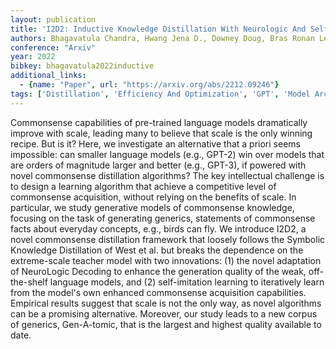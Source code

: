 ```yaml
---
layout: publication
title: 'I2D2: Inductive Knowledge Distillation With Neurologic And Self-imitation'
authors: Bhagavatula Chandra, Hwang Jena D., Downey Doug, Bras Ronan Le, Lu Ximing, Qin Lianhui, Sakaguchi Keisuke, Swayamdipta Swabha, West Peter, Choi Yejin
conference: "Arxiv"
year: 2022
bibkey: bhagavatula2022inductive
additional_links:
  - {name: "Paper", url: "https://arxiv.org/abs/2212.09246"}
tags: ['Distillation', 'Efficiency And Optimization', 'GPT', 'Model Architecture', 'Tools']
---
```

Commonsense capabilities of pre-trained language models dramatically improve with scale, leading many to believe that scale is the only winning recipe. But is it? Here, we investigate an alternative that a priori seems impossible: can smaller language models (e.g., GPT-2) win over models that are orders of magnitude larger and better (e.g., GPT-3), if powered with novel commonsense distillation algorithms? The key intellectual challenge is to design a learning algorithm that achieve a competitive level of commonsense acquisition, without relying on the benefits of scale. In particular, we study generative models of commonsense knowledge, focusing on the task of generating generics, statements of commonsense facts about everyday concepts, e.g., birds can fly. We introduce I2D2, a novel commonsense distillation framework that loosely follows the Symbolic Knowledge Distillation of West et al. but breaks the dependence on the extreme-scale teacher model with two innovations: (1) the novel adaptation of NeuroLogic Decoding to enhance the generation quality of the weak, off-the-shelf language models, and (2) self-imitation learning to iteratively learn from the model's own enhanced commonsense acquisition capabilities. Empirical results suggest that scale is not the only way, as novel algorithms can be a promising alternative. Moreover, our study leads to a new corpus of generics, Gen-A-tomic, that is the largest and highest quality available to date.
